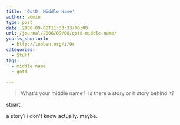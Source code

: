 ```yaml
---
title: 'QotD: Middle Name'
author: admin
type: post
date: 2006-09-08T11:33:33+00:00
url: /journal/2006/09/08/qotd-middle-name/
yourls_shorturl:
  - http://lobban.org/i/9r
categories:
  - Stuff
tags:
  - middle name
  - qotd

---
```

> What's your middle name?&#160; Is there a story or history behind it?

stuart

a story? i don't know actually. maybe.